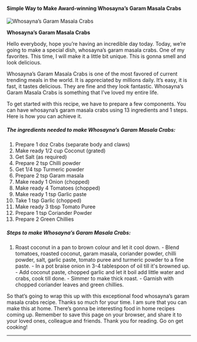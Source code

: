             

#### Simple Way to Make Award-winning Whosayna’s Garam Masala Crabs

![Whosayna’s Garam Masala Crabs](https://img-global.cpcdn.com/recipes/9156d45d551af269/751x532cq70/whosaynas-garam-masala-crabs-recipe-main-photo.jpg)

**Whosayna’s Garam Masala Crabs**

Hello everybody, hope you’re having an incredible day today. Today, we’re going to make a special dish, whosayna’s garam masala crabs. One of my favorites. This time, I will make it a little bit unique. This is gonna smell and look delicious.

Whosayna’s Garam Masala Crabs is one of the most favored of current trending meals in the world. It is appreciated by millions daily. It’s easy, it is fast, it tastes delicious. They are fine and they look fantastic. Whosayna’s Garam Masala Crabs is something that I’ve loved my entire life.

To get started with this recipe, we have to prepare a few components. You can have whosayna’s garam masala crabs using 13 ingredients and 1 steps. Here is how you can achieve it.

##### The ingredients needed to make Whosayna’s Garam Masala Crabs:

1.  Prepare 1 doz Crabs (separate body and claws)
2.  Make ready 1/2 cup Coconut (grated)
3.  Get Salt (as required)
4.  Prepare 2 tsp Chilli powder
5.  Get 1/4 tsp Turmeric powder
6.  Prepare 2 tsp Garam masala
7.  Make ready 1 Onion (chopped)
8.  Make ready 4 Tomatoes (chopped)
9.  Make ready 1 tsp Garlic paste
10.  Take 1 tsp Garlic (chopped)
11.  Make ready 3 tbsp Tomato Puree
12.  Prepare 1 tsp Coriander Powder
13.  Prepare 2 Green Chillies

##### Steps to make Whosayna’s Garam Masala Crabs:

1.  Roast coconut in a pan to brown colour and let it cool down. - Blend tomatoes, roasted coconut, garam masala, coriander powder, chilli powder, salt, garlic paste, tomato puree and turmeric powder to a fine paste. - In a pot braise onion in 3-4 tablespoon of oil till it's browned up. - Add coconut paste, chopped garlic and let it boil add little water and crabs, cook till done. - Simmer to make thick roast. - Garnish with chopped coriander leaves and green chillies.

So that’s going to wrap this up with this exceptional food whosayna’s garam masala crabs recipe. Thanks so much for your time. I am sure that you can make this at home. There’s gonna be interesting food in home recipes coming up. Remember to save this page on your browser, and share it to your loved ones, colleague and friends. Thank you for reading. Go on get cooking!

* * *